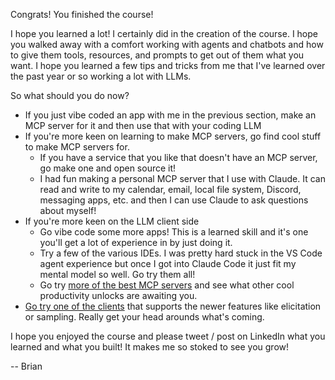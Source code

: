 Congrats! You finished the course!

I hope you learned a lot! I certainly did in the creation of the course. I hope you walked away with a comfort working with agents and chatbots and how to give them tools, resources, and prompts to get out of them what you want. I hope you learned a few tips and tricks from me that I've learned over the past year or so working a lot with LLMs.

So what should you do now?

- If you just vibe coded an app with me in the previous section, make an MCP server for it and then use that with your coding LLM
- If you're more keen on learning to make MCP servers, go find cool stuff to make MCP servers for.
  - If you have a service that you like that doesn't have an MCP server, go make one and open source it!
  - I had fun making a personal MCP server that I use with Claude. It can read and write to my calendar, email, local file system, Discord, messaging apps, etc. and then I can use Claude to ask questions about myself!
- If you're more keen on the LLM client side
  - Go vibe code some more apps! This is a learned skill and it's one you'll get a lot of experience in by just doing it.
  - Try a few of the various IDEs. I was pretty hard stuck in the VS Code agent experience but once I got into Claude Code it just fit my mental model so well. Go try them all!
  - Go try [more of the best MCP servers][awesome] and see what other cool productivity unlocks are awaiting you.
- [Go try one of the clients][clients] that supports the newer features like elicitation or sampling. Really get your head arounds what's coming.

I hope you enjoyed the course and please tweet / post on LinkedIn what you learned and what you built! It makes me so stoked to see you grow!

-- Brian

[awesome]: https://github.com/punkpeye/awesome-mcp-servers
[clients]: https://modelcontextprotocol.io/clients
